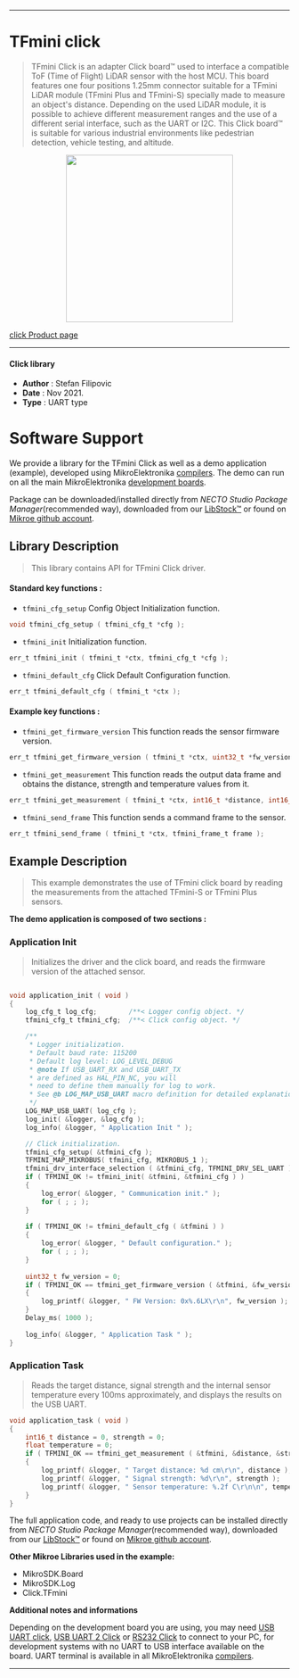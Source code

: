 
---
# TFmini click

> TFmini Click is an adapter Click board™ used to interface a compatible ToF (Time of Flight) LiDAR sensor with the host MCU. This board features one four positions 1.25mm connector suitable for a TFmini LiDAR module (TFmini Plus and TFmini-S) specially made to measure an object's distance. Depending on the used LiDAR module, it is possible to achieve different measurement ranges and the use of a different serial interface, such as the UART or I2C. This Click board™ is suitable for various industrial environments like pedestrian detection, vehicle testing, and altitude.

<p align="center">
  <img src="https://download.mikroe.com/images/click_for_ide/tfmini_click.png" height=300px>
</p>

[click Product page](https://www.mikroe.com/tfmini-click)

---


#### Click library

- **Author**        : Stefan Filipovic
- **Date**          : Nov 2021.
- **Type**          : UART type


# Software Support

We provide a library for the TFmini Click
as well as a demo application (example), developed using MikroElektronika
[compilers](https://www.mikroe.com/necto-studio).
The demo can run on all the main MikroElektronika [development boards](https://www.mikroe.com/development-boards).

Package can be downloaded/installed directly from *NECTO Studio Package Manager*(recommended way), downloaded from our [LibStock&trade;](https://libstock.mikroe.com) or found on [Mikroe github account](https://github.com/MikroElektronika/mikrosdk_click_v2/tree/master/clicks).

## Library Description

> This library contains API for TFmini Click driver.

#### Standard key functions :

- `tfmini_cfg_setup` Config Object Initialization function.
```c
void tfmini_cfg_setup ( tfmini_cfg_t *cfg );
```

- `tfmini_init` Initialization function.
```c
err_t tfmini_init ( tfmini_t *ctx, tfmini_cfg_t *cfg );
```

- `tfmini_default_cfg` Click Default Configuration function.
```c
err_t tfmini_default_cfg ( tfmini_t *ctx );
```

#### Example key functions :

- `tfmini_get_firmware_version` This function reads the sensor firmware version.
```c
err_t tfmini_get_firmware_version ( tfmini_t *ctx, uint32_t *fw_version );
```

- `tfmini_get_measurement` This function reads the output data frame and obtains the distance, strength and temperature values from it.
```c
err_t tfmini_get_measurement ( tfmini_t *ctx, int16_t *distance, int16_t *strength, float *temperature );
```

- `tfmini_send_frame` This function sends a command frame to the sensor.
```c
err_t tfmini_send_frame ( tfmini_t *ctx, tfmini_frame_t frame );
```

## Example Description

> This example demonstrates the use of TFmini click board by reading the measurements from the attached TFmini-S or TFmini Plus sensors.

**The demo application is composed of two sections :**

### Application Init

> Initializes the driver and the click board, and reads the firmware version of the attached sensor.

```c

void application_init ( void )
{
    log_cfg_t log_cfg;        /**< Logger config object. */
    tfmini_cfg_t tfmini_cfg;  /**< Click config object. */

    /** 
     * Logger initialization.
     * Default baud rate: 115200
     * Default log level: LOG_LEVEL_DEBUG
     * @note If USB_UART_RX and USB_UART_TX 
     * are defined as HAL_PIN_NC, you will 
     * need to define them manually for log to work. 
     * See @b LOG_MAP_USB_UART macro definition for detailed explanation.
     */
    LOG_MAP_USB_UART( log_cfg );
    log_init( &logger, &log_cfg );
    log_info( &logger, " Application Init " );

    // Click initialization.
    tfmini_cfg_setup( &tfmini_cfg );
    TFMINI_MAP_MIKROBUS( tfmini_cfg, MIKROBUS_1 );
    tfmini_drv_interface_selection ( &tfmini_cfg, TFMINI_DRV_SEL_UART );
    if ( TFMINI_OK != tfmini_init( &tfmini, &tfmini_cfg ) ) 
    {
        log_error( &logger, " Communication init." );
        for ( ; ; );
    }
    
    if ( TFMINI_OK != tfmini_default_cfg ( &tfmini ) )
    {
        log_error( &logger, " Default configuration." );
        for ( ; ; );
    }
    
    uint32_t fw_version = 0;
    if ( TFMINI_OK == tfmini_get_firmware_version ( &tfmini, &fw_version ) )
    {
        log_printf( &logger, " FW Version: 0x%.6LX\r\n", fw_version );
    }
    Delay_ms( 1000 );
    
    log_info( &logger, " Application Task " );
}

```

### Application Task

> Reads the target distance, signal strength and the internal sensor temperature every 100ms approximately, and displays the results on the USB UART.

```c
void application_task ( void )
{
    int16_t distance = 0, strength = 0;
    float temperature = 0;
    if ( TFMINI_OK == tfmini_get_measurement ( &tfmini, &distance, &strength, &temperature ) ) 
    {
        log_printf( &logger, " Target distance: %d cm\r\n", distance );
        log_printf( &logger, " Signal strength: %d\r\n", strength );
        log_printf( &logger, " Sensor temperature: %.2f C\r\n\n", temperature );
    }
}
```

The full application code, and ready to use projects can be installed directly from *NECTO Studio Package Manager*(recommended way), downloaded from our [LibStock&trade;](https://libstock.mikroe.com) or found on [Mikroe github account](https://github.com/MikroElektronika/mikrosdk_click_v2/tree/master/clicks).

**Other Mikroe Libraries used in the example:**

- MikroSDK.Board
- MikroSDK.Log
- Click.TFmini

**Additional notes and informations**

Depending on the development board you are using, you may need
[USB UART click](https://www.mikroe.com/usb-uart-click),
[USB UART 2 Click](https://www.mikroe.com/usb-uart-2-click) or
[RS232 Click](https://www.mikroe.com/rs232-click) to connect to your PC, for
development systems with no UART to USB interface available on the board. UART
terminal is available in all MikroElektronika
[compilers](https://shop.mikroe.com/compilers).

---
